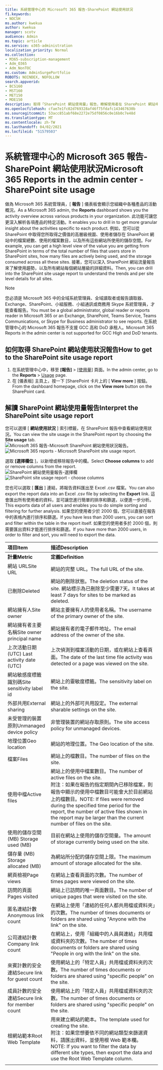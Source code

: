 ```yaml
---
title: 系統管理中心的 Microsoft 365 報告-SharePoint 網站使用狀況
f1.keywords:
- NOCSH
ms.author: kwekua
author: kwekua
manager: scotv
audience: Admin
ms.topic: article
ms.service: o365-administration
localization_priority: Normal
ms.collection:
- M365-subscription-management
- Adm_O365
- Adm_NonTOC
ms.custom: AdminSurgePortfolio
ROBOTS: NOINDEX, NOFOLLOW
search.appverid:
- BCS160
- MST160
- MET150
- MOE150
description: 取得「SharePoint 網站使用量」報告，瞭解使用者在 SharePoint 網站中儲存的檔案數目、使用的數目，以及使用的總儲存空間。
ms.openlocfilehash: cfae7e1fc02d769328af46f75fdafc143467630b
ms.sourcegitcommit: 53acc851abf68e2272e75df0856c0e16b0c7e48d
ms.translationtype: MT
ms.contentlocale: zh-TW
ms.lasthandoff: 04/02/2021
ms.locfileid: "51579503"
---
```

# <a name="microsoft-365-reports-in-the-admin-center---sharepoint-site-usage"></a><span data-ttu-id="4924c-103">系統管理中心的 Microsoft 365 報告-SharePoint 網站使用狀況</span><span class="sxs-lookup"><span data-stu-id="4924c-103">Microsoft 365 Reports in the admin center - SharePoint site usage</span></span>

<span data-ttu-id="4924c-104">做為 Microsoft 365 系統管理員，[ **報告** ] 儀表板會顯示您組織中各種產品的活動概況。</span><span class="sxs-lookup"><span data-stu-id="4924c-104">As a Microsoft 365 admin, the **Reports** dashboard shows you the activity overview across various products in your organization.</span></span> <span data-ttu-id="4924c-105">此功能可讓您更深入解析各項產品的特定活動。</span><span class="sxs-lookup"><span data-stu-id="4924c-105">It enables you to drill in to get more granular insight about the activities specific to each product.</span></span> <span data-ttu-id="4924c-106">例如，您可以從 SharePoint 中取得您所取得之價值的高層級視圖、使用者儲存在 SharePoint 網站中的檔案總數、使用的檔案數目，以及所有這些網站所使用的儲存空間。</span><span class="sxs-lookup"><span data-stu-id="4924c-106">For example, you can get a high level view of the value you are getting from SharePoint in terms of the total number of files that users store in SharePoint sites, how many files are actively being used, and the storage consumed across all these sites.</span></span> <span data-ttu-id="4924c-107">接著，您可以深入 SharePoint 網站流量報告來了解使用趨勢，以及所有網站每個網站層級的詳細資料。</span><span class="sxs-lookup"><span data-stu-id="4924c-107">Then, you can drill into the SharePoint site usage report to understand the trends and per site level details for all sites.</span></span> 
  
> [!NOTE]
> <span data-ttu-id="4924c-108">您必須是 Microsoft 365 中的全域系統管理員、全域讀取者或報告讀取器、Exchange、SharePoint、小組服務、小組通訊或商務用 Skype 系統管理員，才能查看報告。</span><span class="sxs-lookup"><span data-stu-id="4924c-108">You must be a global administrator, global reader or reports reader in Microsoft 365 or an Exchange, SharePoint, Teams Service, Teams Communications, or Skype for Business administrator to see reports.</span></span>
<span data-ttu-id="4924c-109">在系統管理中心的 Microsoft 365 報告不支援 GCC 高和 DoD 承租人。</span><span class="sxs-lookup"><span data-stu-id="4924c-109">Microsoft 365 Reports in the admin center is not supported for GCC High and DoD tenants.</span></span>
 
## <a name="how-to-get-to-the-sharepoint-site-usage-report"></a><span data-ttu-id="4924c-110">如何取得 SharePoint 網站使用狀況報告</span><span class="sxs-lookup"><span data-stu-id="4924c-110">How to get to the SharePoint site usage report</span></span>

1. <span data-ttu-id="4924c-111">在系統管理中心中，移至 **[報告]** \> <a href="https://go.microsoft.com/fwlink/p/?linkid=2074756" target="_blank">[使用量]</a> 頁面。</span><span class="sxs-lookup"><span data-stu-id="4924c-111">In the admin center, go to the **Reports** \> <a href="https://go.microsoft.com/fwlink/p/?linkid=2074756" target="_blank">Usage</a> page.</span></span> 
2. <span data-ttu-id="4924c-112">在 [儀表板] 主頁上，按一下 [SharePoint 卡片上的 [ **View more** ] 按鈕。</span><span class="sxs-lookup"><span data-stu-id="4924c-112">From the dashboard homepage, click on the **View more** button on the SharePoint card.</span></span>
  
## <a name="interpret-the-sharepoint-site-usage-report"></a><span data-ttu-id="4924c-113">解讀 SharePoint 網站使用量報告</span><span class="sxs-lookup"><span data-stu-id="4924c-113">Interpret the SharePoint site usage report</span></span>

<span data-ttu-id="4924c-114">您可以選擇 [ **網站使用狀況** ] 索引標籤，在 SharePoint 報告中查看網站使用狀況。</span><span class="sxs-lookup"><span data-stu-id="4924c-114">You can view the site usage in the SharePoint report by choosing the **Site usage** tab.</span></span><br/><span data-ttu-id="4924c-115">![Microsoft 365 報告-Microsoft SharePoint 網站使用狀況報告。](../../media/d1cb6200-e81c-460b-9d05-53f4bd7cf5ee.png)</span><span class="sxs-lookup"><span data-stu-id="4924c-115">![Microsoft 365 reports - Microsoft SharePoint site usage report.](../../media/d1cb6200-e81c-460b-9d05-53f4bd7cf5ee.png)</span></span>

<span data-ttu-id="4924c-116">選取 **[選擇欄位** ]，以新增或移除報告中的欄。</span><span class="sxs-lookup"><span data-stu-id="4924c-116">Select **Choose columns** to add or remove columns from the report.</span></span>  <br/> <span data-ttu-id="4924c-117">![SharePoint 網站使用量報告-選擇欄](../../media/71ac3195-c494-40c1-9346-a858125ef6df.png)</span><span class="sxs-lookup"><span data-stu-id="4924c-117">![SharePoint site usage report - choose columns](../../media/71ac3195-c494-40c1-9346-a858125ef6df.png)</span></span>

<span data-ttu-id="4924c-118">您也可以選取 [ **匯出** ] 連結，將報告資料匯出至 Excel .csv 檔案。</span><span class="sxs-lookup"><span data-stu-id="4924c-118">You can also export the report data into an Excel .csv file by selecting the **Export** link.</span></span> <span data-ttu-id="4924c-119">這會匯出所有使用者的資料，並可讓您進行簡單的排序和篩選，以便進一步分析。</span><span class="sxs-lookup"><span data-stu-id="4924c-119">This exports data of all users and enables you to do simple sorting and filtering for further analysis.</span></span> <span data-ttu-id="4924c-120">如果您的使用者少於 2000 個，您可以直接在報告中的表格內進行排序和篩選。</span><span class="sxs-lookup"><span data-stu-id="4924c-120">If you have less than 2000 users, you can sort and filter within the table in the report itself.</span></span> <span data-ttu-id="4924c-121">如果您的使用者多於 2000 個，則需要匯出資料才能進行排序和篩選。</span><span class="sxs-lookup"><span data-stu-id="4924c-121">If you have more than 2000 users, in order to filter and sort, you will need to export the data.</span></span> 
  
|<span data-ttu-id="4924c-122">項目</span><span class="sxs-lookup"><span data-stu-id="4924c-122">Item</span></span>|<span data-ttu-id="4924c-123">描述</span><span class="sxs-lookup"><span data-stu-id="4924c-123">Description</span></span>|
|:-----|:-----|
|<span data-ttu-id="4924c-124">**計量**</span><span class="sxs-lookup"><span data-stu-id="4924c-124">**Metric**</span></span>|<span data-ttu-id="4924c-125">**定義**</span><span class="sxs-lookup"><span data-stu-id="4924c-125">**Definition**</span></span>|
|<span data-ttu-id="4924c-126">網站 URL</span><span class="sxs-lookup"><span data-stu-id="4924c-126">Site URL</span></span>  <br/> |<span data-ttu-id="4924c-127">網站的完整 URL。</span><span class="sxs-lookup"><span data-stu-id="4924c-127">The full URL of the site.</span></span> <br/> |
|<span data-ttu-id="4924c-128">已刪除</span><span class="sxs-lookup"><span data-stu-id="4924c-128">Deleted</span></span>  <br/> |<span data-ttu-id="4924c-129">網站的刪除狀態。</span><span class="sxs-lookup"><span data-stu-id="4924c-129">The deletion status of the site.</span></span> <span data-ttu-id="4924c-130">網站標示為已刪除至少需要7天。</span><span class="sxs-lookup"><span data-stu-id="4924c-130">It takes at least 7 days for sites to be marked as deleted.</span></span>  <br/> |
|<span data-ttu-id="4924c-131">網站擁有人</span><span class="sxs-lookup"><span data-stu-id="4924c-131">Site owner</span></span>  <br/> |<span data-ttu-id="4924c-132">網站主要擁有人的使用者名稱。</span><span class="sxs-lookup"><span data-stu-id="4924c-132">The username of the primary owner of the site.</span></span>   <br/> |
|<span data-ttu-id="4924c-133">網站擁有者主要名稱</span><span class="sxs-lookup"><span data-stu-id="4924c-133">Site owner principal name</span></span>  <br/> |<span data-ttu-id="4924c-134">網站擁有者的電子郵件地址。</span><span class="sxs-lookup"><span data-stu-id="4924c-134">The email address of the owner of the site.</span></span> <br/> |
|<span data-ttu-id="4924c-135">上次活動日期 (UTC) </span><span class="sxs-lookup"><span data-stu-id="4924c-135">Last activity date (UTC)</span></span>  <br/> | <span data-ttu-id="4924c-136">上次偵測到檔案活動的日期，或在網站上查看頁面。</span><span class="sxs-lookup"><span data-stu-id="4924c-136">The date of the last time file activity was detected or a page was viewed on the site.</span></span>  <br/> |
|<span data-ttu-id="4924c-137">網站敏感度標籤識別碼</span><span class="sxs-lookup"><span data-stu-id="4924c-137">Site sensitivity label id</span></span>  <br/> | <span data-ttu-id="4924c-138">網站上的靈敏度標籤。</span><span class="sxs-lookup"><span data-stu-id="4924c-138">The sensitivity label on the site.</span></span>  <br/> |
|<span data-ttu-id="4924c-139">外部共用</span><span class="sxs-lookup"><span data-stu-id="4924c-139">External sharing</span></span>  <br/> | <span data-ttu-id="4924c-140">網站上的外部可共用設定。</span><span class="sxs-lookup"><span data-stu-id="4924c-140">The external sharable settings on the site.</span></span>  <br/> |
|<span data-ttu-id="4924c-141">未受管理的裝置原則</span><span class="sxs-lookup"><span data-stu-id="4924c-141">Unmanaged device policy</span></span>  <br/> | <span data-ttu-id="4924c-142">非管理裝置的網站存取原則。</span><span class="sxs-lookup"><span data-stu-id="4924c-142">The site access policy for unmanaged devices.</span></span>  <br/> |
|<span data-ttu-id="4924c-143">地理位置</span><span class="sxs-lookup"><span data-stu-id="4924c-143">Geo location</span></span>  <br/> | <span data-ttu-id="4924c-144">網站的地理位置。</span><span class="sxs-lookup"><span data-stu-id="4924c-144">The Geo location of the site.</span></span>  <br/> |
|<span data-ttu-id="4924c-145">檔案</span><span class="sxs-lookup"><span data-stu-id="4924c-145">Files</span></span>  <br/> |<span data-ttu-id="4924c-146">網站上的檔數目。</span><span class="sxs-lookup"><span data-stu-id="4924c-146">The number of files on the site.</span></span> <br/>|
|<span data-ttu-id="4924c-147">使用中檔</span><span class="sxs-lookup"><span data-stu-id="4924c-147">Active files</span></span>  <br/> | <span data-ttu-id="4924c-148">網站上的使用中檔案數目。</span><span class="sxs-lookup"><span data-stu-id="4924c-148">The number of active files on the site.</span></span><br/> <span data-ttu-id="4924c-149">附注：如果在報告的指定期間內已移除檔案，則報告中顯示的使用中檔數目可能會大於目前網站上的檔數目。</span><span class="sxs-lookup"><span data-stu-id="4924c-149">NOTE: If files were removed during the specified time period for the report, the number of active files shown in the report may be larger than the current number of files on the site.</span></span>  <br/> |
|<span data-ttu-id="4924c-150">使用的儲存空間 (MB) </span><span class="sxs-lookup"><span data-stu-id="4924c-150">Storage used (MB)</span></span>  <br/> |<span data-ttu-id="4924c-151">目前在網站上使用的儲存空間量。</span><span class="sxs-lookup"><span data-stu-id="4924c-151">The amount of storage currently being used on the site.</span></span>  <br/>|
|<span data-ttu-id="4924c-152">儲存量 (MB) </span><span class="sxs-lookup"><span data-stu-id="4924c-152">Storage allocated (MB)</span></span>  <br/> |<span data-ttu-id="4924c-153">為網站所分配的儲存空間上限。</span><span class="sxs-lookup"><span data-stu-id="4924c-153">The maximum amount of storage allocated for the site.</span></span>  <br/>|
|<span data-ttu-id="4924c-154">網頁檢視</span><span class="sxs-lookup"><span data-stu-id="4924c-154">Page views</span></span>  <br/> |<span data-ttu-id="4924c-155">在網站上查看頁面的次數。</span><span class="sxs-lookup"><span data-stu-id="4924c-155">The number of times pages were viewed on the site.</span></span>  <br/>|
|<span data-ttu-id="4924c-156">訪問的頁面</span><span class="sxs-lookup"><span data-stu-id="4924c-156">Pages visited</span></span>  <br/> |<span data-ttu-id="4924c-157">網站上已訪問的唯一頁面數目。</span><span class="sxs-lookup"><span data-stu-id="4924c-157">The number of unique pages that were visited on the site.</span></span>  <br/>|
|<span data-ttu-id="4924c-158">匿名連結計數</span><span class="sxs-lookup"><span data-stu-id="4924c-158">Anonymous link count</span></span>  <br/> |<span data-ttu-id="4924c-159">在網站上使用「連結的任何人都共用檔或資料夾」的次數。</span><span class="sxs-lookup"><span data-stu-id="4924c-159">The number of times documents or folders are shared using "Anyone with the link" on the site.</span></span>  <br/>|
|<span data-ttu-id="4924c-160">公司連結計數</span><span class="sxs-lookup"><span data-stu-id="4924c-160">Company link count</span></span>  <br/> |<span data-ttu-id="4924c-161">在網站上，使用「組織中的人員與連結」共用檔或資料夾的次數。</span><span class="sxs-lookup"><span data-stu-id="4924c-161">The number of times documents or folders are shared using "People in org with the link" on the site.</span></span>  <br/>|
|<span data-ttu-id="4924c-162">來賓計數的安全連結</span><span class="sxs-lookup"><span data-stu-id="4924c-162">Secure link for guest count</span></span>  <br/> |<span data-ttu-id="4924c-163">使用網站上的「特定人員」共用檔或資料夾的次數。</span><span class="sxs-lookup"><span data-stu-id="4924c-163">The number of times documents or folders are shared using "specific people" on the site.</span></span>  <br/>|
|<span data-ttu-id="4924c-164">成員計數的安全連結</span><span class="sxs-lookup"><span data-stu-id="4924c-164">Secure link for member count</span></span>  <br/> |<span data-ttu-id="4924c-165">使用網站上的「特定人員」共用檔或資料夾的次數。</span><span class="sxs-lookup"><span data-stu-id="4924c-165">The number of times documents or folders are shared using "specific people" on the site.</span></span>  <br/>|
|<span data-ttu-id="4924c-166">根網站範本</span><span class="sxs-lookup"><span data-stu-id="4924c-166">Root Web Template</span></span>  <br/> |<span data-ttu-id="4924c-167">用來建立網站的範本。</span><span class="sxs-lookup"><span data-stu-id="4924c-167">The template used for creating the site.</span></span>  <br/> <span data-ttu-id="4924c-168">附注：如果您想要依不同的網站類型來篩選資料，請匯出資料，並使用根 Web 範本欄。</span><span class="sxs-lookup"><span data-stu-id="4924c-168">NOTE: If you want to filter the data by different site types, then export the data and use the Root Web Template column.</span></span> |
|||